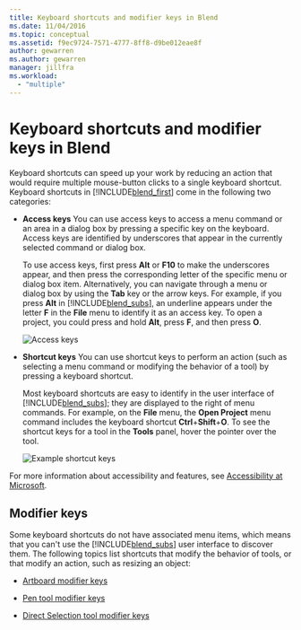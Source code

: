 ```yaml
---
title: Keyboard shortcuts and modifier keys in Blend
ms.date: 11/04/2016
ms.topic: conceptual
ms.assetid: f9ec9724-7571-4777-8ff8-d9be012eae8f
author: gewarren
ms.author: gewarren
manager: jillfra
ms.workload:
  - "multiple"
---
```

# Keyboard shortcuts and modifier keys in Blend

Keyboard shortcuts can speed up your work by reducing an action that would require multiple mouse-button clicks to a single keyboard shortcut. Keyboard shortcuts in [!INCLUDE[blend_first](../debugger/includes/blend_first_md.md)] come in the following two categories:

- **Access keys** You can use access keys to access a menu command or an area in a dialog box by pressing a specific key on the keyboard. Access keys are identified by underscores that appear in the currently selected command or dialog box.

   To use access keys, first press **Alt** or **F10** to make the underscores appear, and then press the corresponding letter of the specific menu or dialog box item. Alternatively, you can navigate through a menu or dialog box by using the **Tab** key or the arrow keys. For example, if you press **Alt** in [!INCLUDE[blend_subs](../debugger/includes/blend_subs_md.md)], an underline appears under the letter **F** in the **File** menu to identify it as an access key. To open a project, you could press and hold **Alt**, press **F**, and then press **O**.

   ![Access keys](../designers/media/441d5d67-48ee-4ba3-9e55-1826167e8d64.png)

- **Shortcut keys** You can use shortcut keys to perform an action (such as selecting a menu command or modifying the behavior of a tool) by pressing a keyboard shortcut.

   Most keyboard shortcuts are easy to identify in the user interface of [!INCLUDE[blend_subs](../debugger/includes/blend_subs_md.md)]; they are displayed to the right of menu commands. For example, on the **File** menu, the **Open Project** menu command includes the keyboard shortcut **Ctrl**+**Shift**+**O**. To see the shortcut keys for a tool in the **Tools** panel, hover the pointer over the tool.

   ![Example shortcut keys](../designers/media/f147fc85-9fc5-4e8a-8039-bead80a3e595.png)

For more information about accessibility and features, see [Accessibility at Microsoft](http://go.microsoft.com/fwlink/?LinkId=75069).

## Modifier keys

Some keyboard shortcuts do not have associated menu items, which means that you can't use the [!INCLUDE[blend_subs](../debugger/includes/blend_subs_md.md)] user interface to discover them. The following topics list shortcuts that modify the behavior of tools, or that modify an action, such as resizing an object:

-   [Artboard modifier keys](../designers/artboard-modifier-keys-in-blend.md)

-   [Pen tool modifier keys](../designers/pen-tool-modifier-keys-in-blend.md)

-   [Direct Selection tool modifier keys](../designers/direct-selection-tool-modifier-keys-in-blend.md)